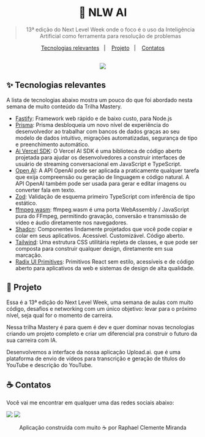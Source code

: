 <div align="center">
  <h1>
    🤖 NLW AI
  </h1>
  
  > 13ª edição do Next Level Week onde o foco é o uso da Inteligência Artificial como ferramenta para resolução de problemas
  
  <p align="center">
    <a href="#-tecnologias-relevantes">Tecnologias relevantes</a>&nbsp;&nbsp;&nbsp;|&nbsp;&nbsp;&nbsp;
    <a href="#-projeto">Projeto</a>&nbsp;&nbsp;&nbsp;|&nbsp;&nbsp;&nbsp;
    <a href="#-contatos">Contatos</a>
  </p>
  
  <br />
  
  <img src="https://github.com/Azanniel/nlw-ia/assets/71537090/2fcaee3c-47df-44d5-bebc-0f8783b05299" />
</div>

## ✨ Tecnologias relevantes

A lista de tecnologias abaixo mostra um pouco do que foi abordado nesta semana de muito conteúdo da Trilha Mastery.

- [Fastify](https://fastify.dev/): Framework web rápido e de baixo custo, para Node.js
- [Prisma](https://www.prisma.io/): Prisma desbloqueia um novo nível de experiência do desenvolvedor ao trabalhar com bancos de dados graças ao seu modelo de dados intuitivo, migrações automatizadas, segurança de tipo e preenchimento automático.
- [Ai Vercel SDK](https://sdk.vercel.ai/docs): O Vercel AI SDK é uma biblioteca de código aberto projetada para ajudar os desenvolvedores a construir interfaces de usuário de streaming conversacional em JavaScript e TypeScript.
- [Open AI](https://platform.openai.com/docs/introduction): A API OpenAI pode ser aplicada a praticamente qualquer tarefa que exija compreensão ou geração de linguagem e código natural. A API OpenAI também pode ser usada para gerar e editar imagens ou converter fala em texto.
- [Zod](https://zod.dev/): Validação de esquema primeiro TypeScript com inferência de tipo estático.
- [ffmpeg wasm](https://ffmpegwasm.netlify.app/): ffmpeg.wasm é uma porta WebAssembly / JavaScript pura do FFmpeg, permitindo gravação, conversão e transmissão de vídeo e áudio diretamente nos navegadores.
- [Shadcn](https://ui.shadcn.com/): Componentes lindamente projetados que você pode copiar e colar em seus aplicativos. Acessível. Customizável. Código aberto.
- [Tailwind](https://tailwindcss.com/): Uma estrutura CSS utilitária repleta de classes, e que pode ser composta para construir qualquer design, diretamente em sua marcação.
- [Radix UI Primitives](https://www.radix-ui.com/primitives): Primitivos React sem estilo, acessíveis e de código aberto para aplicativos da web e sistemas de design de alta qualidade.

## 🌟 Projeto

Essa é a 13ª edição do Next Level Week, uma semana de aulas com muito código, desafios e networking com um único objetivo: levar para o próximo nível, seja qual for o momento de carreira.

Nessa trilha Mastery é para quem é dev e quer dominar novas tecnologias criando um projeto completo e criar um diferencial pra construir o futuro da sua carreira com IA.

Desenvolvemos a interface da nossa aplicação Upload.ai. que é uma plataforma de envio de vídeos para transcrição e geração de títulos do YouTube e descrição do YouTube.

## ☕ Contatos

Você vai me encontrar em qualquer uma das redes sociais abaixo:

<a href = "mailto: raphaelc484@hotmail.com"><img src="https://img.shields.io/badge/-Gmail-%23EA4335?style=for-the-badge&logo=gmail&logoColor=white" target="_blank" margin-right="10px"></a>
<a href="http://shre.ink/raphaelmiranda" target="_blank"><img src="https://img.shields.io/badge/-LinkedIn-%230077B5?style=for-the-badge&logo=linkedin&logoColor=white" target="_blank"></a>


<p align="center">Aplicação construída com muito ☕ por Raphael Clemente Miranda</p>